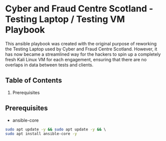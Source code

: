 # Cyber and Fraud Centre Scotland - Testing Laptop / Testing VM Playbook

This ansible playbook was created with the original purpose of reworking the
Testing Laptop used by Cyber and Fraud Centre Scotland. However, it has now became
a streamlined way for the hackers to spin up a completely fresh Kali Linux VM for
each engagement, ensuring that there are no overlaps in data between tests and clients.

## Table of Contents

1. Prerequisites

## Prerequisites

- ansible-core

```bash
sudo apt update -y && sudo apt update -y && \ 
sudo apt install ansible-core -y
```

